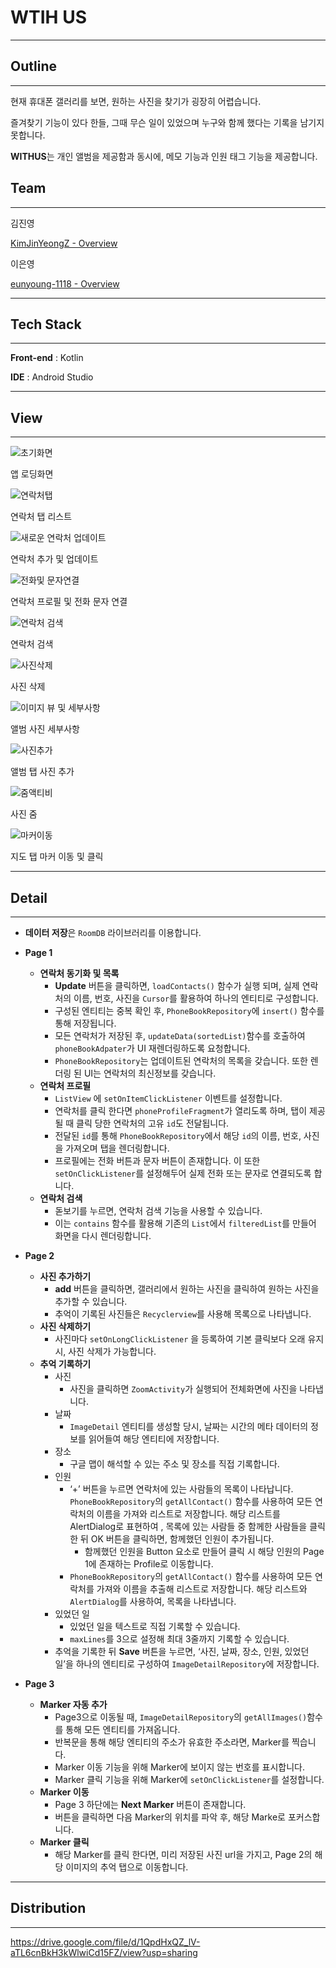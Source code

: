 # **WTIH US**

---

## **Outline**

---

현재 휴대폰 갤러리를 보면, 원하는 사진을 찾기가 굉장히 어렵습니다.

즐겨찾기 기능이 있다 한들, 그때 무슨 일이 있었으며 누구와 함께 했다는 기록을 남기지 못합니다.

**WITHUS**는 개인 앨범을 제공함과 동시에, 메모 기능과 인원 태그 기능을 제공합니다.

## **Team**

---

김진영

[KimJinYeongZ - Overview](https://github.com/KimJinYeongZ)

이은영

[eunyoung-1118 - Overview](https://github.com/eunyoung-1118)

---

## **Tech Stack**

---

**Front-end** : Kotlin

**IDE** : Android Studio

---

## View

---

![초기화면](https://github.com/eunyoung-1118/MadCamp_Week1/assets/137619133/0d5c6c03-e149-4f2c-b3bc-baeb78bd6268)

앱 로딩화면

![연락처탭](https://github.com/eunyoung-1118/MadCamp_Week1/assets/137619133/539a1744-b15a-4727-8578-1367fa019c1a)

연락처 탭 리스트

![새로운 연락처 업데이트](https://github.com/eunyoung-1118/MadCamp_Week1/assets/137619133/2bba0452-50bd-44eb-9399-dcf602b71c98)

연락처 추가 및 업데이트

![전화및 문자연결](https://github.com/eunyoung-1118/MadCamp_Week1/assets/137619133/2e612436-39d7-4391-b39b-d37d3ed501bf)

연락처 프로필 및 전화 문자 연결

![연락처 검색](https://github.com/eunyoung-1118/MadCamp_Week1/assets/137619133/b8fb1d98-c1ce-46e3-ad12-b14032efcf4a)

연락처 검색

![사진삭제](https://github.com/eunyoung-1118/MadCamp_Week1/assets/137619133/c13b0f70-290d-4e49-bec9-b2f9e6f68947)

사진 삭제

![이미지 뷰 및 세부사항](https://github.com/eunyoung-1118/MadCamp_Week1/assets/137619133/692351f7-a542-472b-9e3a-6783271fadab)

앨범 사진 세부사항

![사진추가](https://github.com/eunyoung-1118/MadCamp_Week1/assets/137619133/63e0de33-3b19-41dd-a2b0-ee34b3371c37)

앨범 탭 사진 추가

![줌액티비](https://github.com/eunyoung-1118/MadCamp_Week1/assets/137619133/e6f72028-c5fb-4a1b-91d4-134216811325)

사진 줌

![마커이동](https://github.com/eunyoung-1118/MadCamp_Week1/assets/137619133/2f6aef89-ebe4-4bd6-8a6d-1f7d4d62c2b6)

지도 탭 마커 이동 및 클릭

---

## **Detail**

---

- **데이터 저장**은 `RoomDB` 라이브러리를 이용합니다.
- **Page 1**
    - **연락처 동기화 및 목록**
        - **Update** 버튼을 클릭하면, `loadContacts()` 함수가 실행 되며, 실제 연락처의 이름, 번호, 사진을 `Cursor`를 활용하여 하나의 엔티티로 구성합니다.
        - 구성된 엔티티는 중복 확인 후, `PhoneBookRepository`에 `insert()` 함수를 통해 저장됩니다.
        - 모든 연락처가 저장된 후, `updateData(sortedList)`함수를 호출하여 `phoneBookAdpater`가 UI 재렌더링하도록 요청합니다.
        - `PhoneBookRepository`는 업데이트된 연락처의 목록을 갖습니다. 또한 렌더링 된 UI는 연락처의 최신정보를 갖습니다.
    - **연락처 프로필**
        - `ListView` 에 `setOnItemClickListener` 이벤트를 설정합니다.
        - 연락처를 클릭 한다면 `phoneProfileFragment`가 열리도록 하며, 탭이 제공될 때 클릭 당한 연락처의 고유 `id`도 전달됩니다.
        - 전달된 `id`를 통해  `PhoneBookRepository`에서 해당 `id`의 이름, 번호, 사진을 가져오며 탭을 렌더링합니다.
        - 프로필에는 전화 버튼과 문자 버튼이 존재합니다. 이 또한 `setOnClickListener`를 설정해두어 실제 전화 또는 문자로 연결되도록 합니다.
    - **연락처 검색**
        - 돋보기를 누르면, 연락처 검색 기능을 사용할 수 있습니다.
        - 이는 `contains` 함수를 활용해 기존의 `List`에서 `filteredList`를 만들어 화면을 다시 렌더링합니다.

- **Page 2**
    - **사진 추가하기**
        - **add** 버튼을 클릭하면, 갤러리에서 원하는 사진을 클릭하여 원하는 사진을 추가할 수 있습니다.
        - 추억이 기록된 사진들은 `Recyclerview`를 사용해 목록으로 나타냅니다.
    - **사진 삭제하기**
        - 사진마다 `setOnLongClickListener` 을 등록하여 기본 클릭보다 오래 유지 시, 사진 삭제가 가능합니다.
    - **추억 기록하기**
        - 사진
            - 사진을 클릭하면 `ZoomActivity`가 실행되어 전체화면에 사진을 나타냅니다.
        - 날짜
            - `ImageDetail` 엔티티를 생성할 당시, 날짜는 시간의 메타 데이터의 정보를 읽어들여 해당 엔티티에 저장합니다.
        - 장소
            - 구글 맵이 해석할 수 있는 주소 및 장소를 직접 기록합니다.
        - 인원
            - ‘+’ 버튼을 누르면 연락처에 있는 사람들의 목록이 나타납니다. `PhoneBookRepository`의 `getAllContact()` 함수를 사용하여 모든 연락처의 이름을 가져와 리스트로 저장합니다. 해당 리스트를 AlertDialog로 표현하여 , 목록에 있는 사람들 중 함께한 사람들을 클릭한 뒤 OK 버튼을 클릭하면, 함께했던 인원이 추가됩니다.
                - 함께했던 인원을 Button 요소로 만들어 클릭 시 해당 인원의  Page 1에 존재하는 Profile로 이동합니다.
            - `PhoneBookRepository`의 `getAllContact()` 함수를 사용하여 모든 연락처를 가져와 이름을 추출해 리스트로 저장합니다. 해당 리스트와 `AlertDialog`를 사용하여, 목록을 나타냅니다.
        - 있었던 일
            - 있었던 일을 텍스트로 직접 기록할 수 있습니다.
            - `maxLines`를 3으로 설정해 최대 3줄까지 기록할 수 있습니다.
        - 추억을 기록한 뒤 **Save** 버튼을 누르면, ‘사진, 날짜, 장소, 인원, 있었던 일’을 하나의 엔티티로 구성하여 `ImageDetailRepository`에 저장합니다.

- **Page 3**
    - **Marker 자동 추가**
        - Page3으로 이동될 때, `ImageDetailRepository`의 `getAllImages()`함수를 통해 모든 엔티티를 가져옵니다.
        - 반복문을 통해 해당 엔티티의 주소가 유효한 주소라면, Marker를 찍습니다.
        - Marker 이동 기능을 위해 Marker에 보이지 않는 번호를 표시합니다.
        - Marker 클릭 기능을 위해 Marker에 `setOnClickListener`를 설정합니다.
    - **Marker 이동**
        - Page 3 하단에는 **Next Marker** 버튼이 존재합니다.
        - 버튼을 클릭하면 다음 Marker의 위치를 파악 후, 해당 Marke로 포커스합니다.
    - **Marker 클릭**
        - 해당 Marker를 클릭 한다면, 미리 저장된 사진 url을 가지고, Page 2의 해당 이미지의 추억 탭으로 이동합니다.
        

---

## **Distribution**

---

https://drive.google.com/file/d/1QpdHxQZ_lV-aTL6cnBkH3kWlwiCd15FZ/view?usp=sharing
